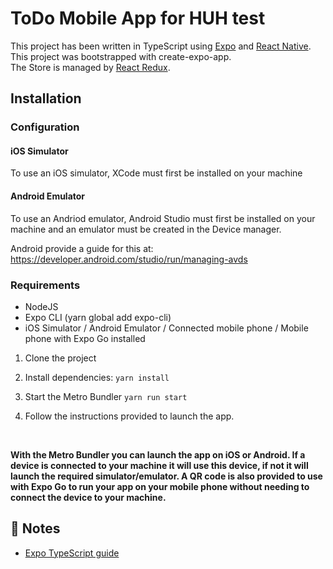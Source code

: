 # ToDo Mobile App for HUH test

This project has been written in TypeScript using [Expo](https://expo.dev) and [React Native](https://reactnative.dev).\
This project was bootstrapped with create-expo-app.\
The Store is managed by [React Redux](https://github.com/reduxjs/react-redux).

## Installation

### Configuration

#### iOS Simulator
To use an iOS simulator, XCode must first be installed on your machine

#### Android Emulator
To use an Andriod emulator, Android Studio must first be installed on your machine and an emulator must be created in the Device manager.

Android provide a guide for this at: https://developer.android.com/studio/run/managing-avds

### Requirements
* NodeJS 
* Expo CLI (yarn global add expo-cli)
* iOS Simulator / Android Emulator / Connected mobile phone / Mobile phone with Expo Go installed

1. Clone the project

2. Install dependencies:
  `yarn install`

3. Start the Metro Bundler `yarn run start`

4. Follow the instructions provided to launch the app.

<br/>

**With the Metro Bundler you can launch the app on iOS or Android. If a device is connected to your machine it will use this device, if not it will launch the required simulator/emulator. A QR code is also provided to use with Expo Go to run your app on your mobile phone without needing to connect the device to your machine.**

## 📝 Notes
- [Expo TypeScript guide](https://docs.expo.io/versions/latest/guides/typescript/)